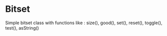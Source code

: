 # Bitset
Simple bitset class with functions like :
size(), good(), set(), reset(), toggle(), test(), asString()

